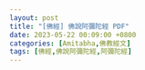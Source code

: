 ```yaml
---
layout: post
title: "[佛經] 佛說阿彌陀經 PDF"
date: 2023-05-22 00:09:00 +0800
categories: [Amitabha,佛教經文]
tags: [佛經,佛說阿彌陀經,阿彌陀經]
---
```


<object data="{{ site.url }}{{ site.baseurl }}/assets/pdf/buddha-said-amitabha-sutra.pdf" width="100%" height="700" type="application/pdf"></object>
